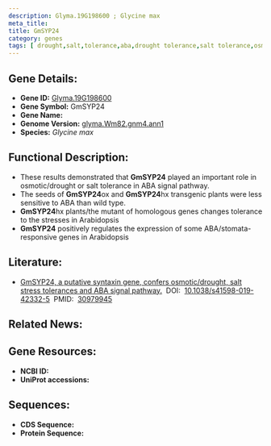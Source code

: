 ```yaml
---
description: Glyma.19G198600 ; Glycine max
meta_title:
title: GmSYP24
category: genes
tags: [ drought,salt,tolerance,aba,drought tolerance,salt tolerance,osmotic tolerance, aba ,stomata ]
---
```


## Gene Details:
- **Gene ID:**	[Glyma.19G198600](https://www.maizegdb.org/gene_center/gene/Glyma.19G198600)
- **Gene Symbol:** GmSYP24
- **Gene Name:** 
- **Genome Version:** [glyma.Wm82.gnm4.ann1]()
- **Species:** *Glycine max*

## Functional Description:
   - These results demonstrated that **GmSYP24** played an important role in osmotic/drought or salt tolerance in ABA signal pathway.
   - The seeds of **GmSYP24**ox and **GmSYP24**hx transgenic plants were less sensitive to ABA than wild type.
   - **GmSYP24**hx plants/the mutant of homologous genes changes tolerance to the stresses in Arabidopsis
   - **GmSYP24** positively regulates the expression of some ABA/stomata-responsive genes in Arabidopsis

## Literature:
   - [GmSYP24, a putative syntaxin gene, confers osmotic/drought, salt stress tolerances and ABA signal pathway.]( https://www.nature.com/articles/s41598-019-42332-5)&nbsp;&nbsp;DOI:&nbsp;&nbsp;[10.1038/s41598-019-42332-5](https://www.nature.com/articles/s41598-019-42332-5)&nbsp;&nbsp;PMID:&nbsp;&nbsp;[30979945](https://pubmed.ncbi.nlm.nih.gov/30979945/)

## Related News:

## Gene Resources:
- **NCBI ID:** [](https://www.ncbi.nlm.nih.gov/gene/?term=)
- **UniProt accessions:** [](https://www.uniprot.org/uniprotkb//entry)

## Sequences:
- **CDS Sequence:**
- **Protein Sequence:**
